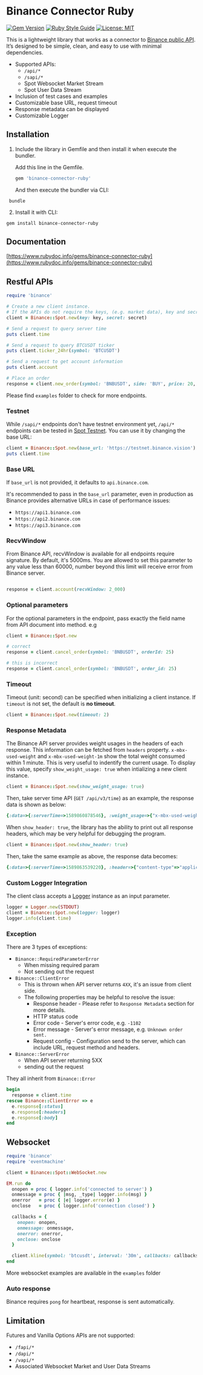 # Binance Connector Ruby

[![Gem Version](https://badge.fury.io/rb/binance-connector-ruby.svg)](https://badge.fury.io/rb/binance-connector-ruby)
[![Ruby Style Guide](https://img.shields.io/badge/code_style-rubocop-brightgreen.svg)](https://github.com/rubocop-hq/rubocop)
[![License: MIT](https://img.shields.io/badge/License-MIT-yellow.svg)](https://opensource.org/licenses/MIT)

This is a lightweight library that works as a connector to [Binance public API](https://github.com/binance/binance-spot-api-docs). It’s designed to be simple, clean, and easy to use with minimal dependencies.

- Supported APIs:
    - `/api/*`
    - `/sapi/*`
    - Spot Websocket Market Stream
    - Spot User Data Stream
- Inclusion of test cases and examples
- Customizable base URL, request timeout
- Response metadata can be displayed
- Customizable Logger

## Installation

1. Include the library in Gemfile and then install it when execute the bundler.

	Add this line in the Gemfile.

	```ruby
	gem 'binance-connector-ruby'
	```

	And then execute the bundler via CLI:

  ```shell
   bundle
  ```
2. Install it with CLI:
  ```shell
  gem install binance-connector-ruby
  ```

## Documentation

[https://www.rubydoc.info/gems/binance-connector-ruby](https://www.rubydoc.info/gems/binance-connector-ruby)

## Restful APIs

```ruby
require 'binance'

# Create a new client instance.
# If the APIs do not require the keys, (e.g. market data), key and secret can be omitted.
client = Binance::Spot.new(key: key, secret: secret)

# Send a request to query server time
puts client.time

# Send a request to query BTCUSDT ticker
puts client.ticker_24hr(symbol: 'BTCUSDT')

# Send a request to get account information
puts client.account

# Place an order
response = client.new_order(symbol: 'BNBUSDT', side: 'BUY', price: 20, quantity: 1, type: 'LIMIT', timeInForce: 'GTC')
```


Please find `examples` folder to check for more endpoints.


### Testnet

While `/sapi/*` endpoints don't have testnet environment yet, `/api/*` endpoints can be tested in 
[Spot Testnet](https://testnet.binance.vision/). You can use it by changing the base URL:

```ruby
client = Binance::Spot.new(base_url: 'https://testnet.binance.vision')
puts client.time
```

### Base URL

If `base_url` is not provided, it defaults to `api.binance.com`.

It's recommended to pass in the `base_url` parameter, even in production as Binance provides alternative URLs in case of performance issues:

- `https://api1.binance.com`
- `https://api2.binance.com`
- `https://api3.binance.com`

### RecvWindow

From Binance API, recvWindow is available for all endpoints require signature. By default, it's 5000ms.
You are allowed to set this parameter to any value less than 60000, number beyond this limit will receive error from Binance server.
```ruby

response = client.account(recvWindow: 2_000)

```

### Optional parameters

For the optional parameters in the endpoint, pass exactly the field name from API document into method.
e.g

```ruby
client = Binance::Spot.new

# correct
response = client.cancel_order(symbol: 'BNBUSDT', orderId: 25)

# this is incorrect
response = client.cancel_order(symbol: 'BNBUSDT', order_id: 25)
```

### Timeout

Timeout (unit: second) can be specified when initializing a client instance. If `timeout` is not set, the default is **no timeout**.

```ruby
client = Binance::Spot.new(timeout: 2)
```

### Response Metadata

The Binance API server provides weight usages in the headers of each response. This information can be fetched from `headers` property. `x-mbx-used-weight` and `x-mbx-used-weight-1m` show the total weight consumed within 1 minute. This is very useful to indentify the current usage.
To display this value, specify `show_weight_usage: true` when intializing a new client instance.

```ruby
client = Binance::Spot.new(show_weight_usage: true)
```

Then, take server time API (`GET /api/v3/time`) as an example, the response data is shown as below:

```ruby
{:data=>{:serverTime=>1589860878546}, :weight_usage=>{"x-mbx-used-weight"=>"1", "x-mbx-used-weight-1m"=>"1"}}
```

When `show_header: true`, the library has the ability to print out all response headers, which may be very helpful for debugging the program.

```ruby
client = Binance::Spot.new(show_header: true)
```

Then, take the same example as above, the response data becomes:

```ruby
{:data=>{:serverTime=>1589863539220}, :header=>{"content-type"=>"application/json;charset=utf-8",...}}
```

### Custom Logger Integration

The client class accepts a [Logger](https://ruby-doc.org/stdlib-2.4.0/libdoc/logger/rdoc/Logger.html) instance as an input parameter.

```ruby
logger = Logger.new(STDOUT)
client = Binance::Spot.new(logger: logger)
logger.info(client.time)
```

### Exception

There are 3 types of exceptions:
- `Binance::RequiredParameterError`
  - When missing required param
  - Not sending out the request
- `Binance::ClientError`
  - This is thrown when API server returns `4XX`, it's an issue from client side.
  - The following properties may be helpful to resolve the issue:
    - Response header - Please refer to `Response Metadata` section for more details.
    - HTTP status code
    - Error code - Server's error code, e.g. `-1102`
    - Error message - Server's error message, e.g. `Unknown order sent.`
    - Request config - Configuration send to the server, which can include URL, request method and headers.
- `Binance::ServerError`
  - When API server returning 5XX
  - sending out the request

They all inherit from `Binance::Error`

```ruby
begin
  response = client.time
rescue Binance::ClientError => e
  e.response[:status]
  e.response[:headers]
  e.response[:body]
end
```

## Websocket

```ruby
require 'binance'
require 'eventmachine'

client = Binance::Spot::WebSocket.new

EM.run do
  onopen = proc { logger.info('connected to server') }
  onmessage = proc { |msg, _type| logger.info(msg) }
  onerror   = proc { |e| logger.error(e) }
  onclose   = proc { logger.info('connection closed') }

  callbacks = {
    onopen: onopen,
    onmessage: onmessage,
    onerror: onerror,
    onclose: onclose
  }

  client.kline(symbol: 'btcusdt', interval: '30m', callbacks: callbacks)
end
```

More websocket examples are available in the `examples` folder

### Auto response
Binance requires `pong` for heartbeat, response is sent automatically.

## Limitation

Futures and Vanilla Options APIs are not supported:

  - `/fapi/*`
  - `/dapi/*`
  - `/vapi/*`
  -  Associated Websocket Market and User Data Streams
